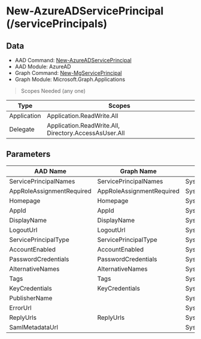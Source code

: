 # New-AzureADServicePrincipal (/servicePrincipals)

## Data

+ AAD Command: [New-AzureADServicePrincipal](https://docs.microsoft.com/en-us/powershell/module/AzureAD/New-AzureADServicePrincipal)
+ AAD Module: AzureAD
+ Graph Command: [New-MgServicePrincipal](https://docs.microsoft.com/en-us/powershell/module/Microsoft.Graph.Applications/New-MgServicePrincipal)
+ Graph Module: Microsoft.Graph.Applications

> Scopes Needed (any one)

|Type|Scopes|
|---|---|
|Application|Application.ReadWrite.All|
|Delegate|Application.ReadWrite.All, Directory.AccessAsUser.All|

## Parameters

|AAD Name|Graph Name|AAD Type|Graph Type|Infos|
|---|---|---|---|---|
|ServicePrincipalNames|ServicePrincipalNames|System.Collections.Generic.List/System.String|System.String[]||
|AppRoleAssignmentRequired|AppRoleAssignmentRequired|System.Nullable/System.Boolean|System.Management.Automation.SwitchParameter||
|Homepage|Homepage|System.String|System.String||
|AppId|AppId|System.String|System.String||
|DisplayName|DisplayName|System.String|System.String||
|LogoutUrl|LogoutUrl|System.String|System.String||
|ServicePrincipalType|ServicePrincipalType|System.String|System.String||
|AccountEnabled|AccountEnabled|System.String|System.Management.Automation.SwitchParameter||
|PasswordCredentials|PasswordCredentials|System.Collections.Generic.List/Microsoft.Open.AzureAD.Model.PasswordCredential|Microsoft.Graph.PowerShell.Models.IMicrosoftGraphPasswordCredential[]||
|AlternativeNames|AlternativeNames|System.Collections.Generic.List/System.String|System.String[]||
|Tags|Tags|System.Collections.Generic.List/System.String|System.String[]||
|KeyCredentials|KeyCredentials|System.Collections.Generic.List/Microsoft.Open.AzureAD.Model.KeyCredential|Microsoft.Graph.PowerShell.Models.IMicrosoftGraphKeyCredential[]||
|PublisherName||System.String|||
|ErrorUrl||System.String|||
|ReplyUrls|ReplyUrls|System.Collections.Generic.List/System.String|System.String[]||
|SamlMetadataUrl||System.String|||

